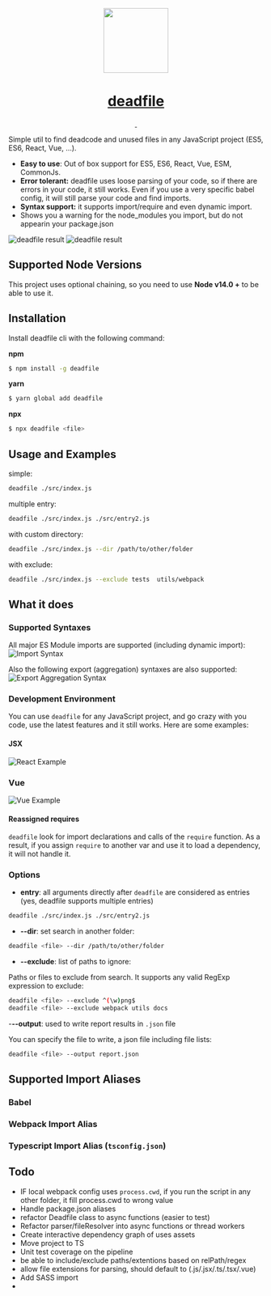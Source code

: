 <p align="center">
  <a href="https://m-izadmehr.github.io/deadfile">
    <img src="https://github.com/M-Izadmehr/deadfile/raw/master/docs/images/logo.png" height="128">
    <h1 align="center">deadfile</h1>
  </a>
</p>

<p align="center">
  <a aria-label="NPM version" href="https://www.npmjs.com/package/deadfile">
    <img alt="" src="https://img.shields.io/npm/v/deadfile.svg?style=for-the-badge&labelColor=000000">
  </a>
  <a aria-label="License" href="https://github.com/vercel/next.js/blob/canary/license.md">
    <img alt="" src="https://img.shields.io/npm/l/next.svg?style=for-the-badge&labelColor=000000">
  </a>
</p>


Simple util to find deadcode and unused files in any JavaScript project (ES5, ES6, React, Vue, ...).

* **Easy to use**:
Out of box support for ES5, ES6, React, Vue, ESM, CommonJs.
* **Error tolerant:** deadfile uses loose parsing of your code, so if there are errors in your code, it still works. 
Even if you use a very specific babel config, it will still parse your code and find imports.
* **Syntax support:** it supports import/require and even dynamic import.
* Shows you a warning for the node_modules you import, but do not appearin your package.json


![deadfile result](https://github.com/M-Izadmehr/deadfile/raw/master/docs/images/analyzeresult.png "Code Analysis")
![deadfile result](https://github.com/M-Izadmehr/deadfile/raw/master/docs/images/screenshot.png "Code Analysis")

## Supported Node Versions
This project uses optional chaining, so you need to use **Node v14.0 +** to be able to use it.


## Installation
Install deadfile cli with the following command:

**npm**
```bash
$ npm install -g deadfile
```
**yarn**
```bash
$ yarn global add deadfile
```
**npx**
```bash
$ npx deadfile <file>
```

## Usage and Examples
simple:               
 ```bash
 deadfile ./src/index.js
 ```

multiple entry:        
```bash
deadfile ./src/index.js ./src/entry2.js
```

with custom directory: 
```bash
deadfile ./src/index.js --dir /path/to/other/folder
```

with  exclude:         
```bash
deadfile ./src/index.js --exclude tests  utils/webpack
```

## What it does
### Supported Syntaxes
All major ES Module imports are supported (including dynamic import):
![Import Syntax](https://github.com/M-Izadmehr/deadfile/raw/master/docs/images/supportedImports.png "Import Syntax")

Also the following export (aggregation) syntaxes are also supported:
![Export Aggregation Syntax](https://github.com/M-Izadmehr/deadfile/raw/master/docs/images/supportedExports.png "Export Aggregation Syntax")

### Development Environment
You can use `deadfile` for any JavaScript project, and go crazy with you code, use the latest features and it still works. Here are some examples:

#### JSX
![React Example](https://github.com/M-Izadmehr/deadfile/raw/master/docs/images/React.png "React Example")

### Vue
![Vue Example](https://github.com/M-Izadmehr/deadfile/raw/master/docs/images/Vue.png "Vue Example")

#### Reassigned requires

`deadfile` look for import declarations and calls of the `require` function. As a result, if you assign `require` to another var and use it to load a dependency, it will not handle it.


### Options
- **entry**: all arguments directly after `deadfile` are considered as entries (yes, deadfile supports multiple entries)        
```bash
deadfile ./src/index.js ./src/entry2.js
```
- **--dir**: set search in another folder:
```bash
deadfile <file> --dir /path/to/other/folder
```
- **--exclude**: list of paths to ignore:

Paths or files to exclude from search. It supports any valid RegExp expression to exclude:
``` bash
deadfile <file> --exclude ^(\w)png$
deadfile <file> --exclude webpack utils docs
```

-**--output**: used to write report results in `.json` file

You can specify the file to write, a json file including file lists:
``` bash
deadfile <file> --output report.json
```


## Supported Import Aliases
### Babel
### Webpack Import Alias 
### Typescript Import Alias (`tsconfig.json`)

## Todo
* IF local webpack config uses `process.cwd`, if you run the script in any other folder, it fill process.cwd to wrong value
* Handle package.json aliases
* refactor Deadfile class to async functions (easier to test)
* Refactor parser/fileResolver into async functions or thread workers
* Create interactive dependency graph of uses assets
* Move project to TS
* Unit test coverage on the pipeline
* be able to include/exclude paths/extentions based on relPath/regex
* allow file extensions for parsing, should default to (.js/.jsx/.ts/.tsx/.vue)
* Add SASS import
* 
